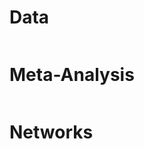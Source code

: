 # Data

```{include} Analysis---Data.md
```

# Meta-Analysis

```{include} Analysis---Data.md
```

# Networks

```{include} Analysis-‐-Network.md
```